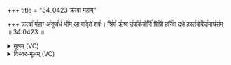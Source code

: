 +++
title = "34_0423 क्रत्वा महाम्"

+++
क्रत्वा꣢ म꣣हाꣳ अ꣢नुष्व꣣धं꣢ भी꣣म आ वा꣢꣯वृते꣣ शवः꣢। श्रि꣣य꣢ ऋ꣣ष्व उ꣢पा꣣क꣢यो꣣र्नि꣢ शि꣣प्री हरि꣢꣯वां दधे꣣ हस्त꣢यो꣣र्वज्र꣢माय꣣स꣢म् ॥ 34:0423 ॥

<details><summary>मूलम् (VC)</summary>

क्र꣡त्वा꣢ म꣣हा꣡ꣳ अ꣢नुष्व꣣धं꣢ भी꣣म꣡ आ वा꣢꣯वृते꣣ श꣡वः꣢ । श्रि꣣य꣢ ऋ꣣ष्व꣡ उ꣢पा꣣क꣢यो꣣र्नि꣢ शि꣣प्री꣡ हरि꣢꣯वान् दधे꣣ ह꣡स्त꣢यो꣣र्व꣡ज्र꣢माय꣣स꣢म् ॥४२३॥
</details>

<details><summary>विस्वर-मूलम् (VC)</summary>

क्रत्वा महाꣳ अनुष्वधं भीम आ वावृते शवः । श्रिय ऋष्व उपाकयोर्नि शिप्री हरिवान् दधे हस्तयोर्वज्रमायसम् ॥४२३॥
</details>